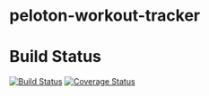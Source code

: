 # peloton-workout-tracker

# Build Status
[![Build Status](https://travis-ci.com/jacob-lucas/peloton-workout-tracker.svg?branch=master)](https://travis-ci.com/jacob-lucas/peloton-workout-tracker)
[![Coverage Status](https://coveralls.io/repos/github/jacob-lucas/peloton-workout-tracker/badge.svg?branch=master)](https://coveralls.io/github/jacob-lucas/peloton-workout-tracker?branch=master)
